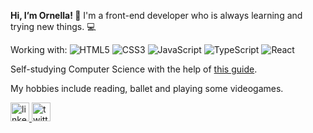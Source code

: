 <b>Hi, I’m Ornella!  :cherry_blossom:</b>
I'm a front-end developer who is always learning and trying new things. :computer:

Working with:
<img alt="HTML5" src="https://img.shields.io/badge/html5%20-%23E34F26.svg?&style=for-the-badge&logo=html5&logoColor=white"/>
<img alt="CSS3" src="https://img.shields.io/badge/css3%20-%231572B6.svg?&style=for-the-badge&logo=css3&logoColor=white"/>
<img alt="JavaScript" src="https://img.shields.io/badge/javascript%20-%23323330.svg?&style=for-the-badge&logo=javascript&logoColor=%23F7DF1E"/>
<img alt="TypeScript" src="https://img.shields.io/badge/typescript%20-%23007ACC.svg?&style=for-the-badge&logo=typescript&logoColor=white"/>
<img alt="React" src="https://img.shields.io/badge/react%20-%2320232a.svg?&style=for-the-badge&logo=react&logoColor=%2361DAFB"/>

Self-studying Computer Science with the help of <a href="https://github.com/ossu/computer-science" target="_blank">this guide</a>.

My hobbies include reading, ballet and playing some videogames.

<a href="https://www.linkedin.com/in/ornella-acerbi/">
  <img font-size="12" alt="linkedin-logo" width="30px" src="https://cdn.jsdelivr.net/npm/simple-icons@v3/icons/linkedin.svg">
</a>
<a href="https://twitter.com/SophieOrne">
  <img alt="twitter-logo" width="30px" src="https://cdn.jsdelivr.net/npm/simple-icons@v3/icons/twitter.svg" />
</a>
